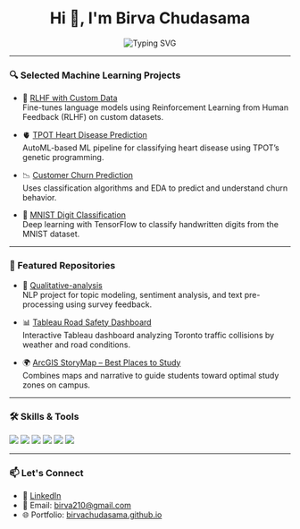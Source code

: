 <!-- Header with animated typing -->
<h1 align="center">Hi 👋, I'm Birva Chudasama</h1>
<p align="center">
  <img src="https://readme-typing-svg.demolab.com?font=Fira+Code&pause=1000&center=true&vCenter=true&width=435&lines=Data+Analyst+%7C+ML+Enthusiast+%7C+Software+Developer" alt="Typing SVG" />
</p>


---

### 🔍 Selected Machine Learning Projects

- 🧠 [RLHF with Custom Data](https://github.com/BirvaChudasama/ML-notebooks/blob/main/RLHF_with_Custom_Datasets%20(2).ipynb)  
  Fine-tunes language models using Reinforcement Learning from Human Feedback (RLHF) on custom datasets.

- 🫀 [TPOT Heart Disease Prediction](https://github.com/BirvaChudasama/ML-notebooks/blob/main/TPOT%20Heart%20Disease.ipynb)  
  AutoML-based ML pipeline for classifying heart disease using TPOT’s genetic programming.

- 📉 [Customer Churn Prediction](https://github.com/BirvaChudasama/ML-notebooks/blob/main/customer_churn_prediction.ipynb)  
  Uses classification algorithms and EDA to predict and understand churn behavior.

- 🔢 [MNIST Digit Classification](https://github.com/BirvaChudasama/ML-notebooks/blob/main/mnist_dataset_classification.ipynb)  
  Deep learning with TensorFlow to classify handwritten digits from the MNIST dataset.

---

### 📂 Featured Repositories

- 🧪 [Qualitative-analysis](https://github.com/BirvaChudasama/Qualitative-analysis)  
  NLP project for topic modeling, sentiment analysis, and text pre-processing using survey feedback.

- 📊 [Tableau Road Safety Dashboard](https://public.tableau.com/shared/DGSTG4D22?:display_count=n&:origin=viz_share_link)  
  Interactive Tableau dashboard analyzing Toronto traffic collisions by weather and road conditions.

- 🌍 [ArcGIS StoryMap – Best Places to Study](https://storymaps.arcgis.com/stories/fedb435ff2d94106a6583536b79a278f)  
  Combines maps and narrative to guide students toward optimal study zones on campus.

---

### 🛠️ Skills & Tools

<p>
  <img src="https://img.shields.io/badge/Python-blue?logo=python&logoColor=white" />
  <img src="https://img.shields.io/badge/TensorFlow-orange?logo=tensorflow&logoColor=white" />
  <img src="https://img.shields.io/badge/Tableau-blueviolet?logo=tableau&logoColor=white" />
  <img src="https://img.shields.io/badge/SQL-teal?logo=mysql&logoColor=white" />
  <img src="https://img.shields.io/badge/HTML5-orange?logo=html5&logoColor=white" />
  <img src="https://img.shields.io/badge/GitHub-black?logo=github&logoColor=white" />
</p>


---

### 📫 Let's Connect

- 💼 [LinkedIn](https://www.linkedin.com/in/birva-chudasama/)
- 📩 Email: birva210@gmail.com  
- 🌐 Portfolio: [birvachudasama.github.io](https://birvachudasama.github.io)
